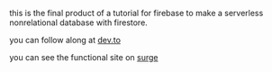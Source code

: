 this is the final product of a tutorial for firebase to make a serverless nonrelational database with firestore. 

you can follow along at [dev.to](https://dev.to/tallangroberg/react-with-firebase-firestore-setup-4ch3)

you can see the functional site on [surge](https://firestore-tutorial.surge.sh/)

